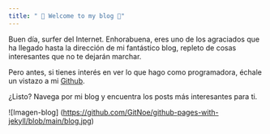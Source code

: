 ```yaml
---
title: " 🖤 Welcome to my blog 🖤"
---
```


Buen día, surfer del Internet. Enhorabuena, eres uno de los agraciados que ha llegado hasta la dirección de mi fantástico blog, repleto de cosas interesantes que no te dejarán marchar.

Pero antes, si tienes interés en ver lo que hago como programadora, échale un vistazo a mi [Github](https://github.com/GitNoe).

¿Listo? Navega por mi blog y encuentra los posts más interesantes para ti.

![Imagen-blog] (https://github.com/GitNoe/github-pages-with-jekyll/blob/main/blog.jpg)
